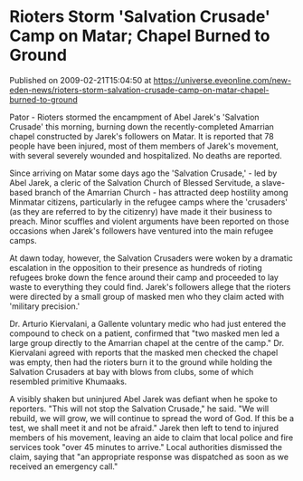# Rioters Storm 'Salvation Crusade' Camp on Matar; Chapel Burned to Ground
Published on 2009-02-21T15:04:50 at https://universe.eveonline.com/new-eden-news/rioters-storm-salvation-crusade-camp-on-matar-chapel-burned-to-ground

Pator - Rioters stormed the encampment of Abel Jarek's 'Salvation Crusade' this morning, burning down the recently-completed Amarrian chapel constructed by Jarek's followers on Matar. It is reported that 78 people have been injured, most of them members of Jarek's movement, with several severely wounded and hospitalized. No deaths are reported.

Since arriving on Matar some days ago the 'Salvation Crusade,' - led by Abel Jarek, a cleric of the Salvation Church of Blessed Servitude, a slave-based branch of the Amarrian Church - has attracted deep hostility among Minmatar citizens, particularly in the refugee camps where the 'crusaders' (as they are referred to by the citizenry) have made it their business to preach. Minor scuffles and violent arguments have been reported on those occasions when Jarek's followers have ventured into the main refugee camps.

At dawn today, however, the Salvation Crusaders were woken by a dramatic escalation in the opposition to their presence as hundreds of rioting refugees broke down the fence around their camp and proceeded to lay waste to everything they could find. Jarek's followers allege that the rioters were directed by a small group of masked men who they claim acted with 'military precision.'

Dr. Arturio Kiervalani, a Gallente voluntary medic who had just entered the compound to check on a patient, confirmed that "two masked men led a large group directly to the Amarrian chapel at the centre of the camp." Dr. Kiervalani agreed with reports that the masked men checked the chapel was empty, then had the rioters burn it to the ground while holding the Salvation Crusaders at bay with blows from clubs, some of which resembled primitive Khumaaks.

A visibly shaken but uninjured Abel Jarek was defiant when he spoke to reporters. "This will not stop the Salvation Crusade," he said. "We will rebuild, we will grow, we will continue to spread the word of God. If this be a test, we shall meet it and not be afraid." Jarek then left to tend to injured members of his movement, leaving an aide to claim that local police and fire services took "over 45 minutes to arrive." Local authorities dismissed the claim, saying that "an appropriate response was dispatched as soon as we received an emergency call."
